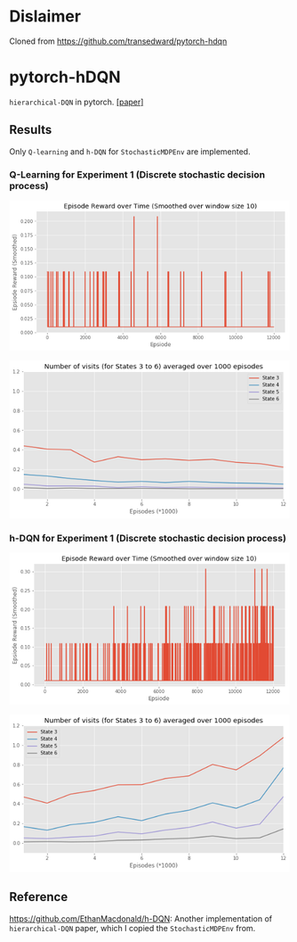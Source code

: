 # Dislaimer
Cloned from https://github.com/transedward/pytorch-hdqn

# pytorch-hDQN
`hierarchical-DQN` in pytorch. [[paper]](https://arxiv.org/abs/1604.06057)

## Results

Only `Q-learning` and `h-DQN` for `StochasticMDPEnv` are implemented.

### Q-Learning for Experiment 1 (Discrete stochastic decision process)

![Rewards](results/q_learning_rewards.png)

![Visited States ](results/q_learning_visited_states.png)

### h-DQN for Experiment 1 (Discrete stochastic decision process)

![Rewards](results/hdqn_rewards.png)

![Visited States ](results/hdqn_visited_states.png)

## Reference

<https://github.com/EthanMacdonald/h-DQN>: Another implementation of `hierarchical-DQN` paper, which I copied the `StochasticMDPEnv` from.
